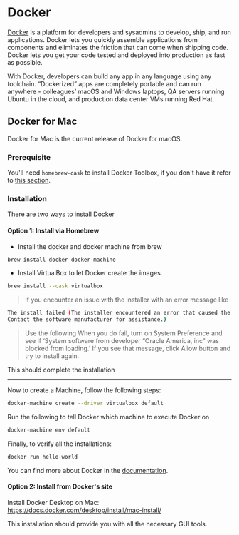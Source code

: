 # Docker

[Docker](https://docs.docker.com) is a platform for developers and sysadmins to develop, ship, and run applications. Docker lets you quickly assemble applications from components and eliminates the friction that can come when shipping code. Docker lets you get your code tested and deployed into production as fast as possible.

With Docker, developers can build any app in any language using any toolchain. “Dockerized” apps are completely portable and can run anywhere - colleagues’ macOS and Windows laptops, QA servers running Ubuntu in the cloud, and production data center VMs running Red Hat.

## Docker for Mac

Docker for Mac is the current release of Docker for macOS.

### Prerequisite

You'll need `homebrew-cask` to install Docker Toolbox, if you don't have it refer to [this section](../Homebrew/Cask.md).

### Installation

There are two ways to install Docker

#### Option 1: Install via Homebrew

* Install the docker and docker machine from brew

```sh
brew install docker docker-machine
```

* Install VirtualBox to let Docker create the images.

```sh
brew install --cask virtualbox
```

>If you encounter an issue with the installer with an error message like

```sh
The install failed (The installer encountered an error that caused the installation to fail.
Contact the software manufacturer for assistance.)
```

>Use the following When you do fail, turn on System Preference and see if ‘System software from developer “Oracle America, inc” was blocked from loading.’ If you see that message, click Allow button and try to install again.

This should complete the installation

---

Now to create a Machine, follow the following steps:

```sh
docker-machine create --driver virtualbox default
```

Run the following to tell Docker which machine to execute Docker on

```sh
docker-machine env default
```

Finally, to verify all the installations:

```sh
docker run hello-world
```

You can find more about Docker in the [documentation](https://docs.docker.com/).

#### Option 2: Install from Docker's site

Install Docker Desktop on Mac:
https://docs.docker.com/desktop/install/mac-install/

This installation should provide you with all the necessary GUI tools.
